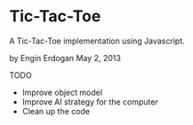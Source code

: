 Tic-Tac-Toe
===========

A Tic-Tac-Toe implementation using Javascript.

by Engin Erdogan
May 2, 2013

TODO
- Improve object model
- Improve AI strategy for the computer
- Clean up the code
